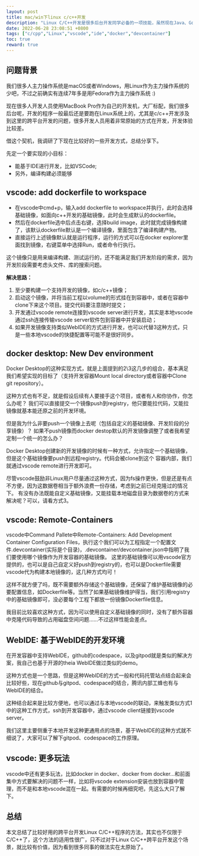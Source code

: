 ```yaml
---
layout: post
title: mac/win下linux c/c++开发
description: "Linux C/C++开发是很多后台开发同学必备的一项技能，虽然现在Java、Go等跨平台语言的崛起也吸引了很多开发者，在某些业务中得到了大量的实践，但是C/C++依然是被广泛使用的。据我观察，进行Linux C/C++开发时在工具支持上还是没有Java、Go等开发起来方便，比如这个跨平台开发Linux C/C++程序的问题，头文件、库等等地怎么配置着，编译测试怎么玩着，说真的，我看了有些同事的做法真的头大，特别原始。本文就这个问题进行一点调研、总结，也为日后可能的类似开发工作做一些准备。"
date: 2022-06-28 23:08:51 +0800
tags: ["c/cpp","Linux","vscode","ide","docker","devcontainer"]
toc: true
reward: true
---
```


## 问题背景

我们很多人主力操作系统是macOS或者Windows，用Linux作为主力操作系统的少吧，不过之前确实有连续7年多是用Fedora作为主力操作系统 :)

现在很多人开发人员使用MacBook Pro作为自己的开发机，大厂标配，我们很多后台呢，开发的程序一般最后还是要跑在Linux系统上的，尤其是c/c++开发涉及到这里的跨平台开发的问题，很多开发人员用着非常原始的方式在开发，开发体验比较差。

借这个契机，我调研了下现在比较好的一些开发方式，总结分享下。

先定一个要实现的小目标：  

- 能基于IDE进行开发，比如VSCode;
- 另外，编译构建必须能够

## vscode: add dockerfile to workspace

- 在vscode中cmd+p，输入add dockerfile to workspace并执行，此时会选择基础镜像，如面向c++开发的基础镜像，此时会生成默认的dockerfile。
- 然后在dockerfile选中后点击右键，选择build image，此时就完成镜像构建了，该默认dockerfile默认是一个编译镜像，里面包含了编译构建产物。
- 直接运行上述镜像默认就是运行程序，运行的方式可以在docker explorer里面找到镜像，右键菜单中选择Run，或者命令行执行。

这个镜像只是用来编译构建、测试运行的，还不能满足我们开发阶段的需求，因为开发阶段需要考虑头文件、库的搜索问题。

**解决思路：**

1. 至少要构建一个支持开发的镜像，如c/c++镜像；
2. 启动这个镜像，并将当前工程以volume的形式挂在到容器中，或者在容器中clone下来这个项目。提交代码要注意随时提交；
3. 开发通过vscode remote连接到vscode server进行开发，其实是本地vscode通过ssh连接传输vscode server软件包到容器中并安装启动；
4. 如果开发镜像支持类似WebIDE的方式进行开发，也可以代替3这种方式，只是一些本地vscode的快捷配置等可能不是很好同步。

## docker desktop: New Dev environment

Docker Desktop的这种实现方式，就是上面提到的2\3这几步的组合，基本满足我们希望实现的目标了（支持开发容器Mount local directory或者容器中Clone git repository）。

这种方式也有不足，就是假设后续有人要接手这个项目，或者有人和你协作，你怎么办呢？
我们可以直接提交一个镜像push到registry，他只要能拉代码，又能拉镜像就基本能还原之前的开发环境。

但是我为什么非要push一个镜像上去呢（包括自定义的基础镜像、开发阶段的分享镜像）？
如果不push镜像而docker destop默认的开发镜像调整了或者我希望定制一个统一的怎么办？

Docker Desktop创建新的开发镜像的时候有一种方式，允许指定一个基础镜像，但是这个基础镜像要push到远程registry。代码会被clone到这个
容器内部，我们就通过vscode remote进行开发即可。

尽管vscode鼓励非Linux用户尽量通过这种方式，因为fs操作更快，但是还是有点不方便，因为这数据卷相当于额外浪费一份存储，考虑到之前已经克隆过的情况下。
有没有办法既能自定义基础镜像，又能挂载本地磁盘目录为数据卷的方式来解决呢？可以，请看方式3。

## vscode: Remote-Containers

vscode中Command Pallete中Remote-Containers: Add Development Container Configuration Files，执行这个我们可以为工程指定一个配置文件.devcontainer(实际是个目录)，.devcontainer/devcontainer.json中指明了我们要使用哪个镜像作为开发容器的基础镜像。
这里的基础镜像可以用vscode官方提供的，也可以是自己自定义好push到registry的，也可以是Dockerfile需要vscode代为构建本地镜像的，这几种方式均可！

这样不就方便了吗，既不需要额外存储这个基础镜像，还保留了维护基础镜像的必要配置信息，如Dockerfile等。当然了如果基础镜像维护得当，我们引用registry
中的基础镜像即可，没必要每个工程下都放一份镜像Dockerfile信息。

我目前比较喜欢这种方式，因为可以使用自定义基础镜像的同时，没有了额外容器中克隆代码导致的占用磁盘空间问题……不过这样性能会差点。

## WebIDE: 基于WebIDE的开发环境

在开发容器中支持WebIDE，github的codespace，以及gitpod就是类似的解决方案，我自己也基于开源的theia WebIDE做过类似的demo。

这种方式也是一个思路，但是这种WebIDE的方式一般和代码托管站点结合起来会比较好些，现在github与gitpod、codespace的结合，腾讯内部工蜂也有与WebIDE的结合。

这种结合起来是比较方便地，也可以通过与本地vscode的联动，来触发类似方式1中的这种工作方式，ssh到开发容器中，通过vscode client链接到vscode server。

我们这里主要侧重于本地开发这种更通用点的场景，基于WebIDE的这种方式就不细说了，大家可以了解下gitpod、codespace的工作原理。

## vscode: 更多玩法

vscode中还有更多玩法，比如docker in docker、docker from docker…和前面集中方式要解决的问题不一样，比如将vscode extension安装也放到容器中管理，而不是和本地vscode混在一起。有需要的时候再细究吧，先这么大只了解下。

## 总结

本文总结了比较好用的跨平台开发Linux C/C++程序的方法，其实也不仅限于C/C++了，这个方法的适用性很广，只不过对于Linux C/C++跨平台开发这个场景，就比较有价值，因为看到很多同事的做法实在太原始了。